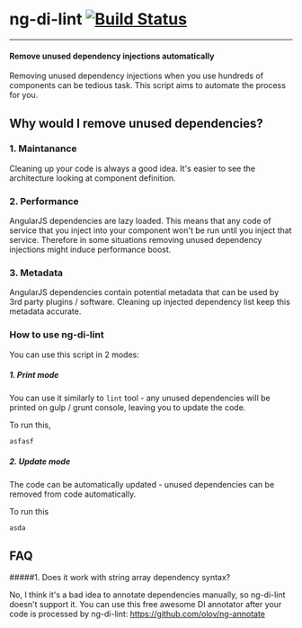 # ng-di-lint [![Build Status](https://travis-ci.org/filso/ng-di-lint.svg?branch=master)](https://travis-ci.org/filso/ng-di-lint)

--------
#### Remove unused dependency injections automatically 

Removing unused dependency injections when you use hundreds of components can be tedious task. This script aims to automate the process for you.

## Why would I remove unused dependencies?

### 1. Maintanance

Cleaning up your code is always a good idea. It's easier to see the architecture looking at component definition. 

### 2. Performance

AngularJS dependencies are lazy loaded. This means that any code of service that
you inject into your component won't be run until you inject that service.
Therefore in some situations removing unused dependency injections might induce performance boost.

### 3. Metadata

AngularJS dependencies contain potential metadata that can be used by 3rd party plugins / software. Cleaning up
injected dependency list keep this metadata accurate.

### How to use ng-di-lint

You can use this script in 2 modes:
##### 1. Print mode
You can use it similarly to `lint` tool - any unused dependencies will be printed on gulp / grunt console,
leaving you to update the code.

To run this, 
```javascript
asfasf
```

##### 2. Update mode
The code can be automatically updated - unused dependencies can be removed from code automatically.

To run this
```javascript
asda
```

FAQ
---------------
#####1. Does it work with string array dependency syntax?

No, I think it's a bad idea to annotate dependencies manually, so ng-di-lint doesn't support it. 
You can use this free awesome DI annotator after your code is processed by ng-di-lint: https://github.com/olov/ng-annotate